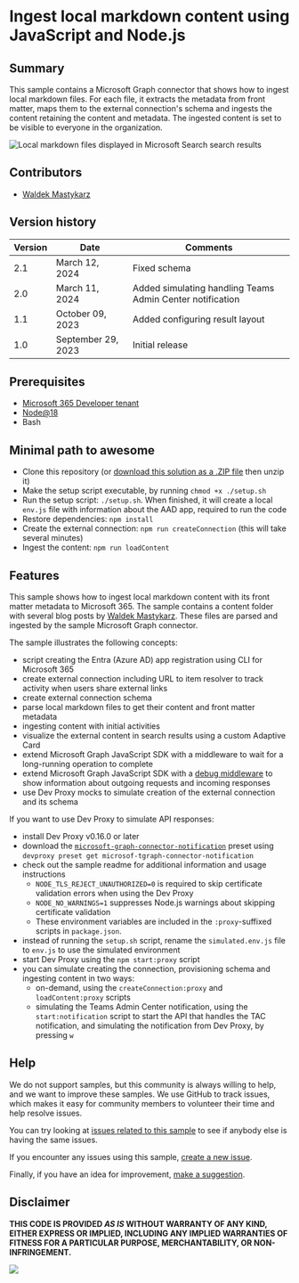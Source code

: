# Ingest local markdown content using JavaScript and Node.js

## Summary

This sample contains a Microsoft Graph connector that shows how to ingest local markdown files. For each file, it extracts the metadata from front matter, maps them to the external connection's schema and ingests the content retaining the content and metadata. The ingested content is set to be visible to everyone in the organization.

![Local markdown files displayed in Microsoft Search search results](assets/screenshot.png)

## Contributors

- [Waldek Mastykarz](https://github.com/waldekmastykarz)

## Version history

Version|Date|Comments
-------|----|--------
2.1|March 12, 2024|Fixed schema
2.0|March 11, 2024|Added simulating handling Teams Admin Center notification
1.1|October 09, 2023|Added configuring result layout
1.0|September 29, 2023|Initial release

## Prerequisites

- [Microsoft 365 Developer tenant](https://developer.microsoft.com/microsoft-365/dev-program)
- [Node@18](https://nodejs.org)
- Bash

## Minimal path to awesome

- Clone this repository (or [download this solution as a .ZIP file](https://pnp.github.io/download-partial/?url=https://github.com/pnp/graph-connectors-samples/tree/main/samples/nodejs-javascript-markdown) then unzip it)
- Make the setup script executable, by running `chmod +x ./setup.sh`
- Run the setup script: `./setup.sh`. When finished, it will create a local `env.js` file with information about the AAD app, required to run the code
- Restore dependencies: `npm install`
- Create the external connection: `npm run createConnection` (this will take several minutes)
- Ingest the content: `npm run loadContent`

## Features

This sample shows how to ingest local markdown content with its front matter metadata to Microsoft 365. The sample contains a content folder with several blog posts by [Waldek Mastykarz](https://blog.mastykarz.nl/). These files are parsed and ingested by the sample Microsoft Graph connector.

The sample illustrates the following concepts:

- script creating the Entra (Azure AD) app registration using CLI for Microsoft 365
- create external connection including URL to item resolver to track activity when users share external links
- create external connection schema
- parse local markdown files to get their content and front matter metadata
- ingesting content with initial activities
- visualize the external content in search results using a custom Adaptive Card
- extend Microsoft Graph JavaScript SDK with a middleware to wait for a long-running operation to complete
- extend Microsoft Graph JavaScript SDK with a [debug middleware](https://blog.mastykarz.nl/easily-debug-microsoft-graph-javascript-sdk-requests/) to show information about outgoing requests and incoming responses
- use Dev Proxy mocks to simulate creation of the external connection and its schema

If you want to use Dev Proxy to simulate API responses:

- install Dev Proxy v0.16.0 or later
- download the [`microsoft-graph-connector-notification`](https://github.com/pnp/proxy-samples/tree/main/samples/microsoft-graph-connector-notification) preset using `devproxy preset get microsof-tgraph-connector-notification`
- check out the sample readme for additional information and usage instructions
  - `NODE_TLS_REJECT_UNAUTHORIZED=0` is required to skip certificate validation errors when using the Dev Proxy
  - `NODE_NO_WARNINGS=1` suppresses Node.js warnings about skipping certificate validation
  - These environment variables are included in the `:proxy`-suffixed scripts in `package.json`.
- instead of running the `setup.sh` script, rename the `simulated.env.js` file to `env.js` to use the simulated environment
- start Dev Proxy using the `npm start:proxy` script
- you can simulate creating the connection, provisioning schema and ingesting content in two ways:
  - on-demand, using the `createConnection:proxy` and `loadContent:proxy` scripts
  - simulating the Teams Admin Center notification, using the `start:notification` script to start the API that handles the TAC notification, and simulating the notification from Dev Proxy, by pressing `w`

## Help

We do not support samples, but this community is always willing to help, and we want to improve these samples. We use GitHub to track issues, which makes it easy for  community members to volunteer their time and help resolve issues.

You can try looking at [issues related to this sample](https://github.com/pnp/graph-connectors-samples/issues?q=label%3A%22sample%3A%nodejs-javascript-markdown%22) to see if anybody else is having the same issues.

If you encounter any issues using this sample, [create a new issue](https://github.com/pnp/graph-connectors-samples/issues/new).

Finally, if you have an idea for improvement, [make a suggestion](https://github.com/pnp/graph-connectors-samples/issues/new).

## Disclaimer

**THIS CODE IS PROVIDED *AS IS* WITHOUT WARRANTY OF ANY KIND, EITHER EXPRESS OR IMPLIED, INCLUDING ANY IMPLIED WARRANTIES OF FITNESS FOR A PARTICULAR PURPOSE, MERCHANTABILITY, OR NON-INFRINGEMENT.**

![](https://m365-visitor-stats.azurewebsites.net/SamplesGallery/pnp-graph-connector-nodejs-javascript-markdown)
